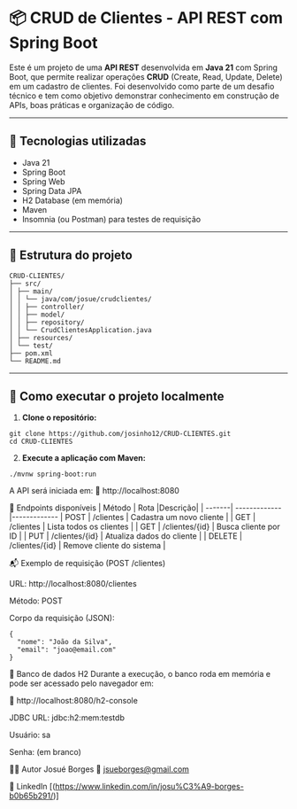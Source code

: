 # 📦 CRUD de Clientes - API REST com Spring Boot

Este é um projeto de uma **API REST** desenvolvida em **Java 21** com Spring Boot, que permite realizar operações **CRUD** (Create, Read, Update, Delete) em um cadastro de clientes. Foi desenvolvido como parte de um desafio técnico e tem como objetivo demonstrar conhecimento em construção de APIs, boas práticas e organização de código.

---

## 🚀 Tecnologias utilizadas

- Java 21
- Spring Boot
- Spring Web
- Spring Data JPA
- H2 Database (em memória)
- Maven
- Insomnia (ou Postman) para testes de requisição

---

## 📁 Estrutura do projeto
```
CRUD-CLIENTES/
├── src/
│ ├── main/
│ │ └── java/com/josue/crudclientes/
│ │ ├── controller/
│ │ ├── model/
│ │ ├── repository/
│ │ └── CrudClientesApplication.java
│ ├── resources/
│ └── test/
├── pom.xml
└── README.md
```
---

## 🧪 Como executar o projeto localmente

1. **Clone o repositório:**

```
git clone https://github.com/josinho12/CRUD-CLIENTES.git
cd CRUD-CLIENTES
```
2. **Execute a aplicação com Maven:**
````
./mvnw spring-boot:run
````
A API será iniciada em:
📍 http://localhost:8080

🔁 Endpoints disponíveis
| Método | Rota           |Descrição|
| -------| -------------  |------------- 
| POST   | /clientes      | Cadastra um novo cliente  |
| GET    | /clientes      | Lista todos os clientes  |
| GET    | /clientes/{id} | Busca cliente por ID |
| PUT    | /clientes/{id} | Atualiza dados do cliente  |
| DELETE | /clientes/{id} | Remove cliente do sistema  |


📬 Exemplo de requisição (POST /clientes)

URL: http://localhost:8080/clientes

Método: POST

Corpo da requisição (JSON):
````
{
  "nome": "João da Silva",
  "email": "joao@email.com" 
}
````
🧰 Banco de dados H2
Durante a execução, o banco roda em memória e pode ser acessado pelo navegador em:

🔗 http://localhost:8080/h2-console

JDBC URL: jdbc:h2:mem:testdb

Usuário: sa

Senha: (em branco)

👨‍💻 Autor
Josué Borges
📧 jsueborges@gmail.com

🔗 LinkedIn [(https://www.linkedin.com/in/josu%C3%A9-borges-b0b65b291/)]
